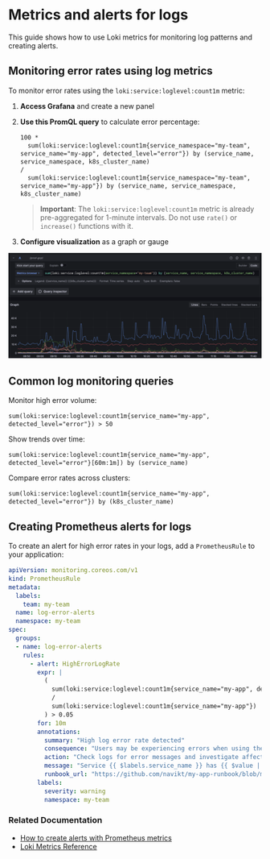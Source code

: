 # Metrics and alerts for logs

This guide shows how to use Loki metrics for monitoring log patterns and creating alerts.

## Monitoring error rates using log metrics

To monitor error rates using the `loki:service:loglevel:count1m` metric:

1. **Access Grafana** and create a new panel

2. **Use this PromQL query** to calculate error percentage:

   ```promql
   100 *
     sum(loki:service:loglevel:count1m{service_namespace="my-team", service_name="my-app", detected_level="error"}) by (service_name, service_namespace, k8s_cluster_name)
   /
     sum(loki:service:loglevel:count1m{service_namespace="my-team", service_name="my-app"}) by (service_name, service_namespace, k8s_cluster_name)
   ```

   > **Important**: The `loki:service:loglevel:count1m` metric is already pre-aggregated for 1-minute intervals. Do not use `rate()` or `increase()` functions with it.

3. **Configure visualization** as a graph or gauge

![Logs per application for a team in Grafana](../../../assets/grafana-logs-metrics.png)

## Common log monitoring queries

Monitor high error volume:

```promql
sum(loki:service:loglevel:count1m{service_name="my-app", detected_level="error"}) > 50
```

Show trends over time:

```promql
sum(loki:service:loglevel:count1m{service_name="my-app", detected_level="error"}[60m:1m]) by (service_name)
```

Compare error rates across clusters:

```promql
sum(loki:service:loglevel:count1m{service_name="my-app", detected_level="error"}) by (k8s_cluster_name)
```

## Creating Prometheus alerts for logs

To create an alert for high error rates in your logs, add a `PrometheusRule` to your application:

```yaml
apiVersion: monitoring.coreos.com/v1
kind: PrometheusRule
metadata:
  labels:
    team: my-team
  name: log-error-alerts
  namespace: my-team
spec:
  groups:
  - name: log-error-alerts
    rules:
      - alert: HighErrorLogRate
        expr: |
          (
            sum(loki:service:loglevel:count1m{service_name="my-app", detected_level="error"})
            /
            sum(loki:service:loglevel:count1m{service_name="my-app"})
          ) > 0.05
        for: 10m
        annotations:
          summary: "High log error rate detected"
          consequence: "Users may be experiencing errors when using the application."
          action: "Check logs for error messages and investigate affected services."
          message: "Service {{ $labels.service_name }} has {{ $value | humanizePercentage }} error logs over the last 10 minutes."
          runbook_url: "https://github.com/navikt/my-app-runbook/blob/main/HighErrorLogRate.md"
        labels:
          severity: warning
          namespace: my-team
```

### Related Documentation

- [How to create alerts with Prometheus metrics](../../alerting/how-to/prometheus-basic.md)
- [Loki Metrics Reference](../reference/loki-metrics.md)